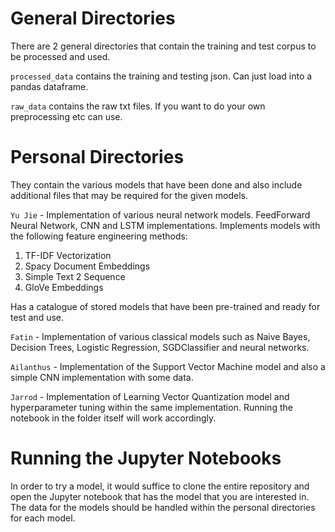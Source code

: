 # General Directories

There are 2 general directories that contain the training and test corpus to be processed and used.

`processed_data` contains the training and testing json. Can just load into a pandas dataframe. 

`raw_data` contains the raw txt files. If you want to do your own preprocessing etc can use. 

# Personal Directories

They contain the various models that have been done and also include additional files that may be required for the given models.

`Yu Jie` - Implementation of various neural network models. FeedForward Neural Network, CNN and LSTM implementations. Implements models with the following feature engineering methods:

1. TF-IDF Vectorization
2. Spacy Document Embeddings
3. Simple Text 2 Sequence
4. GloVe Embeddings

Has a catalogue of stored models that have been pre-trained and ready for test and use.

`Fatin` - Implementation of various classical models such as Naive Bayes, Decision Trees, Logistic Regression, SGDClassifier and neural networks.

`Ailanthus` - Implementation of the Support Vector Machine model and also a simple CNN implementation with some data.

`Jarrod` - Implementation of Learning Vector Quantization model and hyperparameter tuning within the same implementation. Running the notebook in the folder itself will work accordingly.

# Running the Jupyter Notebooks

In order to try a model, it would suffice to clone the entire repository and open the Jupyter notebook that has the model that you are interested in. The data for the models should be handled within the personal directories for each model.